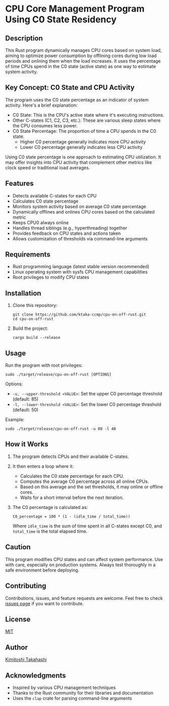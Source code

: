 # CPU Core Management Program Using C0 State Residency

## Description

This Rust program dynamically manages CPU cores based on system load, aiming to optimize power consumption by offlining cores during low load periods and onlining them when the load increases. It uses the percentage of time CPUs spend in the C0 state (active state) as one way to estimate system activity.

## Key Concept: C0 State and CPU Activity

The program uses the C0 state percentage as an indicator of system activity. Here's a brief explanation:

- C0 State: This is the CPU's active state where it's executing instructions.
- Other C-states (C1, C2, C3, etc.): These are various sleep states where the CPU consumes less power.
- C0 State Percentage: The proportion of time a CPU spends in the C0 state.
  - Higher C0 percentage generally indicates more CPU activity
  - Lower C0 percentage generally indicates less CPU activity

Using C0 state percentage is one approach to estimating CPU utilization. It may offer insights into CPU activity that complement other metrics like clock speed or traditional load averages.

## Features

- Detects available C-states for each CPU
- Calculates C0 state percentage
- Monitors system activity based on average C0 state percentage
- Dynamically offlines and onlines CPU cores based on the calculated metric
- Keeps CPU0 always online
- Handles thread siblings (e.g., hyperthreading) together
- Provides feedback on CPU states and actions taken
- Allows customization of thresholds via command-line arguments

## Requirements

- Rust programming language (latest stable version recommended)
- Linux operating system with sysfs CPU management capabilities
- Root privileges to modify CPU states

## Installation

1. Clone this repository:
   ```
   git clone https://github.com/ktaka-ccmp/cpu-on-off-rust.git
   cd cpu-on-off-rust
   ```

2. Build the project:
   ```
   cargo build --release
   ```

## Usage

Run the program with root privileges:

```
sudo ./target/release/cpu-on-off-rust [OPTIONS]
```

Options:
- `-u, --upper-threshold <VALUE>`: Set the upper C0 percentage threshold (default: 85)
- `-l, --lower-threshold <VALUE>`: Set the lower C0 percentage threshold (default: 50)

Example:
```
sudo ./target/release/cpu-on-off-rust -u 80 -l 40
```

## How it Works

1. The program detects CPUs and their available C-states.
2. It then enters a loop where it:
   - Calculates the C0 state percentage for each CPU.
   - Computes the average C0 percentage across all online CPUs.
   - Based on this average and the set thresholds, it may online or offline cores.
   - Waits for a short interval before the next iteration.

3. The C0 percentage is calculated as:
   ```
   C0_percentage = 100 * (1 - (idle_time / total_time))
   ```
   Where `idle_time` is the sum of time spent in all C-states except C0, and `total_time` is the total elapsed time.

## Caution

This program modifies CPU states and can affect system performance. Use with care, especially on production systems. Always test thoroughly in a safe environment before deploying.

## Contributing

Contributions, issues, and feature requests are welcome. Feel free to check [issues page](https://github.com/ktaka-ccmp/cpu-on-off-rust/issues) if you want to contribute.

## License

[MIT](https://choosealicense.com/licenses/mit/)

## Author

[Kimitoshi Takahashi](https://github.com/ktaka-ccmp)

## Acknowledgments

- Inspired by various CPU management techniques
- Thanks to the Rust community for their libraries and documentation
- Uses the `clap` crate for parsing command-line arguments
